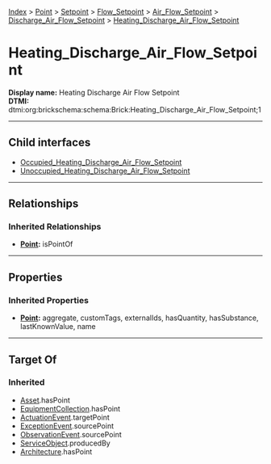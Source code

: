 [Index](../../../../../../index.md) > [Point](../../../../../Point.md) > [Setpoint](../../../../Setpoint.md) > [Flow_Setpoint](../../../Flow_Setpoint.md) > [Air_Flow_Setpoint](../../Air_Flow_Setpoint.md) > [Discharge_Air_Flow_Setpoint](../Discharge_Air_Flow_Setpoint.md) > [Heating_Discharge_Air_Flow_Setpoint](#)
# Heating_Discharge_Air_Flow_Setpoint

**Display name:** Heating Discharge Air Flow Setpoint<br />
**DTMI:** dtmi:org:brickschema:schema:Brick:Heating_Discharge_Air_Flow_Setpoint;1

---

## Child interfaces
* [Occupied_Heating_Discharge_Air_Flow_Setpoint](../Occupied_Discharge_Air_Flow_Setpoint/Occupied_Heating_Discharge_Air_Flow_Setpoint.md)
* [Unoccupied_Heating_Discharge_Air_Flow_Setpoint](../Unoccupied_Discharge_Air_Flow_Setpoint/Unoccupied_Heating_Discharge_Air_Flow_Setpoint.md)

---

## Relationships

### Inherited Relationships
* **[Point](../../../../../Point.md):** isPointOf

---

## Properties

### Inherited Properties
* **[Point](../../../../../Point.md):** aggregate, customTags, externalIds, hasQuantity, hasSubstance, lastKnownValue, name

---

## Target Of
### Inherited
* [Asset](../../../../../../Asset/Asset.md).hasPoint
* [EquipmentCollection](../../../../../../Collection/EquipmentCollection.md).hasPoint
* [ActuationEvent](../../../../../../Event/PointEvent/ActuationEvent.md).targetPoint
* [ExceptionEvent](../../../../../../Event/PointEvent/ExceptionEvent.md).sourcePoint
* [ObservationEvent](../../../../../../Event/PointEvent/ObservationEvent.md).sourcePoint
* [ServiceObject](../../../../../../Information/ServiceObject/ServiceObject.md).producedBy
* [Architecture](../../../../../../Space/Architecture/Architecture.md).hasPoint
